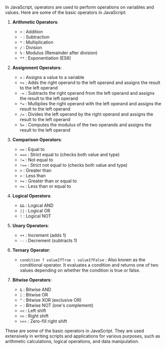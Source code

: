 In JavaScript, operators are used to perform operations on variables and values. Here are some of the basic operators in JavaScript:

1. **Arithmetic Operators**:
   - `+` : Addition
   - `-` : Subtraction
   - `*` : Multiplication
   - `/` : Division
   - `%` : Modulus (Remainder after division)
   - `**` : Exponentiation (ES6)

2. **Assignment Operators**:
   - `=` : Assigns a value to a variable
   - `+=` : Adds the right operand to the left operand and assigns the result to the left operand
   - `-=` : Subtracts the right operand from the left operand and assigns the result to the left operand
   - `*=` : Multiplies the right operand with the left operand and assigns the result to the left operand
   - `/=` : Divides the left operand by the right operand and assigns the result to the left operand
   - `%=` : Computes the modulus of the two operands and assigns the result to the left operand

3. **Comparison Operators**:
   - `==` : Equal to
   - `===` : Strict equal to (checks both value and type)
   - `!=` : Not equal to
   - `!==` : Strict not equal to (checks both value and type)
   - `>` : Greater than
   - `<` : Less than
   - `>=` : Greater than or equal to
   - `<=` : Less than or equal to

4. **Logical Operators**:
   - `&&` : Logical AND
   - `||` : Logical OR
   - `!` : Logical NOT

5. **Unary Operators**:
   - `++` : Increment (adds 1)
   - `--` : Decrement (subtracts 1)

6. **Ternary Operator**:
   - `condition ? valueIfTrue : valueIfFalse` : Also known as the conditional operator. It evaluates a condition and returns one of two values depending on whether the condition is true or false.

7. **Bitwise Operators**:
   - `&` : Bitwise AND
   - `|` : Bitwise OR
   - `^` : Bitwise XOR (exclusive OR)
   - `~` : Bitwise NOT (one's complement)
   - `<<` : Left shift
   - `>>` : Right shift
   - `>>>` : Zero-fill right shift

These are some of the basic operators in JavaScript. They are used extensively in writing scripts and applications for various purposes, such as arithmetic calculations, logical operations, and data manipulation.